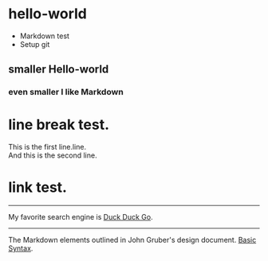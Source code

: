 # hello-world
* Markdown test
* Setup git

## smaller Hello-world

### even smaller I like Markdown

# line break test.

This is the first line.line.    
And this is the second line.

# link test.
***
My favorite search engine is [Duck Duck Go](https://duckduckgo.com).
***
The Markdown elements outlined in John Gruber's design document. [Basic Syntax](https://www.markdownguide.org/basic-syntax/).
